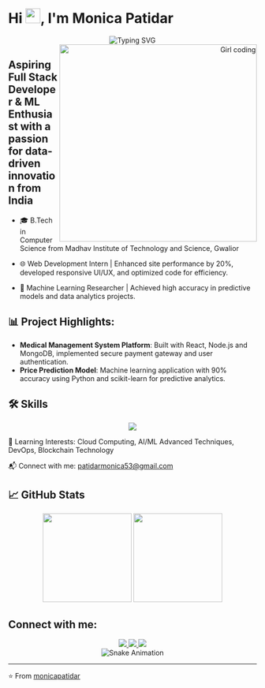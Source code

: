 # Hi <img src="https://media.giphy.com/media/hvRJCLFzcasrR4ia7z/giphy.gif" width="30px">, I'm Monica Patidar

<div align="center">
  <img src="https://readme-typing-svg.herokuapp.com?font=Fira+Code&pause=1000&color=F7D639&center=true&vCenter=true&width=435&lines=Full+Stack+Developer;ML+Enthusiast;Always+Learning+New+Things" alt="Typing SVG" />
</div>

<div align="right">
  <img align="right" alt="Girl coding" width="400" src="https://media.giphy.com/media/L1R1tvI9svkIWwpVYr/giphy.gif">
</div>

## Aspiring Full Stack Developer & ML Enthusiast with a passion for data-driven innovation from India

- 🎓 B.Tech in Computer Science from Madhav Institute of Technology and Science, Gwalior
  
* 🌐 Web Development Intern | Enhanced site performance by 20%, developed responsive UI/UX, and optimized code for efficiency.
  
* 🔬 Machine Learning Researcher | Achieved high accuracy in predictive models and data analytics projects.

## 📊 Project Highlights:
* **Medical Management System Platform**: Built with React, Node.js and MongoDB, implemented secure payment gateway and user authentication.
* **Price Prediction Model**: Machine learning application with 90% accuracy using Python and scikit-learn for predictive analytics.

## 🛠️ Skills
<p align="center">
  <a href="https://skillicons.dev">
    <img src="https://skillicons.dev/icons?i=js,ts,py,java,react,nextjs,html,css,tailwind,nodejs,express,django,mongodb,mysql,postgres,tensorflow,git,docker,aws,firebase" />
  </a>
</p>

🌱 Learning Interests: Cloud Computing, AI/ML Advanced Techniques, DevOps, Blockchain Technology

📬 Connect with me: patidarmonica53@gmail.com

## 📈 GitHub Stats
<div align="center">
  <img height="180em" src="https://github-readme-stats.vercel.app/api?username=mona011102&show_icons=true&theme=radical&include_all_commits=true&count_private=true"/>
  <img height="180em" src="https://github-readme-stats.vercel.app/api/top-langs/?username=mona011102&layout=compact&langs_count=7&theme=radical"/>
</div>

## Connect with me:
<div align="center">
  <a href="https://linkedin.com/in/monicapatidar" target="_blank">
    <img src="https://img.shields.io/badge/LinkedIn-0077B5?style=for-the-badge&logo=linkedin&logoColor=white" target="_blank">
  </a>
  <a href="mailto:patidarmonica53@gmail.com">
    <img src="https://img.shields.io/badge/Gmail-D14836?style=for-the-badge&logo=gmail&logoColor=white" target="_blank">
  </a>
  <a href="https://twitter.com/monicapatidar" target="_blank">
    <img src="https://img.shields.io/badge/Twitter-1DA1F2?style=for-the-badge&logo=twitter&logoColor=white" target="_blank">
  </a>
</div>

<!-- Snake animation -->
<div align="center">
  <img alt="Snake Animation" src="https://github.com/mona011102/mona011102/blob/output/github-contribution-grid-snake.svg">
</div>

---
⭐️ From [monicapatidar](https://github.com/mona011102)
